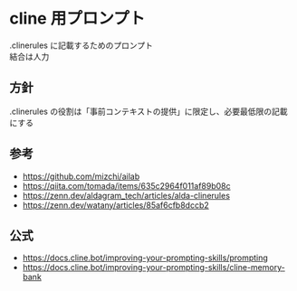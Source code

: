 # cline 用プロンプト

.clinerules に記載するためのプロンプト  
結合は人力

## 方針

.clinerules の役割は「事前コンテキストの提供」に限定し、必要最低限の記載にする

## 参考

- https://github.com/mizchi/ailab
- https://qiita.com/tomada/items/635c2964f011af89b08c
- https://zenn.dev/aldagram_tech/articles/alda-clinerules
- https://zenn.dev/watany/articles/85af6cfb8dccb2

## 公式

- https://docs.cline.bot/improving-your-prompting-skills/prompting
- https://docs.cline.bot/improving-your-prompting-skills/cline-memory-bank
